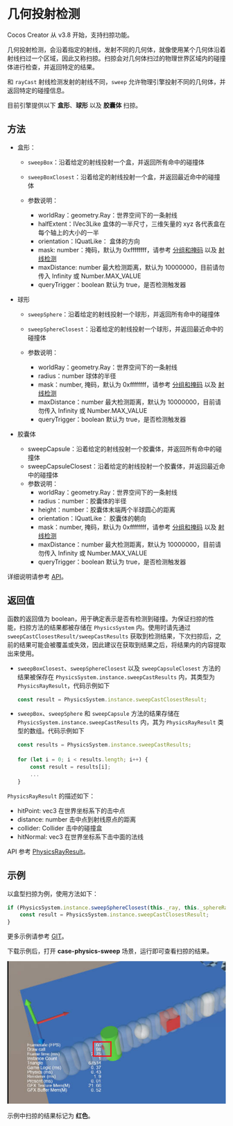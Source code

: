 # 几何投射检测

Cocos Creator 从 v3.8 开始，支持扫掠功能。

几何投射检测，会沿着指定的射线，发射不同的几何体，就像使用某个几何体沿着射线扫过一个区域，因此又称扫掠。扫掠会对几何体扫过的物理世界区域内的碰撞体进行检查，并返回特定的结果。

和 `rayCast` 射线检测发射的射线不同，`sweep` 允许物理引擎投射不同的几何体，并返回特定的碰撞信息。

目前引擎提供以下 **盒形**、**球形** 以及 **胶囊体** 扫掠。

## 方法

- 盒形：
    - `sweepBox`：沿着给定的射线投射一个盒，并返回所有命中的碰撞体
    - `sweepBoxClosest`：沿着给定的射线投射一个盒，并返回最近命中的碰撞体

    - 参数说明：

        - worldRay：geometry.Ray：世界空间下的一条射线
        - halfExtent：IVec3Like 盒体的一半尺寸，三维矢量的 xyz 各代表盒在每个轴上的大小的一半
        - orientation：IQuatLike： 盒体的方向
        - mask: number：掩码，默认为 0xffffffff，请参考 [分组和掩码](./physics-group-mask.md) 以及 [射线检测](./physics-raycast.md)
        - maxDistance: number 最大检测距离，默认为 10000000，目前请勿传入 Infinity 或 Number.MAX_VALUE
        - queryTrigger：boolean 默认为 true，是否检测触发器

- 球形
    - `sweepSphere`：沿着给定的射线投射一个球形，并返回所有命中的碰撞体
    - `sweepSphereClosest`：沿着给定的射线投射一个球形，并返回最近命中的碰撞体

    - 参数说明：
        - worldRay：geometry.Ray：世界空间下的一条射线
        - radius：number 球体的半径
        - mask：number, 掩码，默认为 0xffffffff，请参考 [分组和掩码](./physics-group-mask.md) 以及 [射线检测](./physics-raycast.md)
        - maxDistance：number 最大检测距离，默认为 10000000，目前请勿传入 Infinity 或 Number.MAX_VALUE
        - queryTrigger：boolean 默认为 true，是否检测触发器

- 胶囊体
    - sweepCapsule：沿着给定的射线投射一个胶囊体，并返回所有命中的碰撞体
    - sweepCapsuleClosest：沿着给定的射线投射一个胶囊体，并返回最近命中的碰撞体
    - 参数说明：
        - worldRay：geometry.Ray：世界空间下的一条射线
        - radius：number：胶囊体的半径
        - height：number：胶囊体末端两个半球圆心的距离
        - orientation：IQuatLike： 胶囊体的朝向
        - mask：number, 掩码，默认为 0xffffffff，请参考 [分组和掩码](./physics-group-mask.md) 以及 [射线检测](./physics-raycast.md)
        - maxDistance：number 最大检测距离，默认为 10000000，目前请勿传入 Infinity 或 Number.MAX_VALUE
        - queryTrigger：boolean 默认为 true，是否检测触发器

详细说明请参考 [API](%__APIDOC__%/zh/class/PhysicsSystem)。

## 返回值

函数的返回值为 boolean，用于确定表示是否有检测到碰撞。为保证扫掠的性能，扫掠方法的结果都被存储在 `PhysicsSystem` 内。使用时请先通过 `sweepCastClosestResult/sweepCastResults` 获取到检测结果，下次扫掠后，之前的结果可能会被覆盖或失效，因此建议在获取到结果之后，将结果内的内容提取出来使用。

- `sweepBoxClosest`、`sweepSphereClosest` 以及 `sweepCapsuleClosest` 方法的结果被保存在 `PhysicsSystem.instance.sweepCastResults` 内，其类型为 `PhysicsRayResult`，代码示例如下

  ```ts
  const result = PhysicsSystem.instance.sweepCastClosestResult;
  ```

- `sweepBox`、`sweepSphere` 和 `sweepCapsule` 方法的结果存储在 `PhysicsSystem.instance.sweepCastResults` 内，其为 `PhysicsRayResult` 类型的数组。代码示例如下

    ```ts
    const results = PhysicsSystem.instance.sweepCastResults;

    for (let i = 0; i < results.length; i++) {
        const result = results[i];
        ...
    }
    ```

`PhysicsRayResult` 的描述如下：

- hitPoint: vec3 在世界坐标系下的击中点
- distance: number 击中点到射线原点的距离
- collider: Collider 击中的碰撞盒
- hitNormal: vec3 在世界坐标系下击中面的法线

API 参考 [PhysicsRayResult](%__APIDOC__%/zh/class/physics.PhysicsRayResult)。

## 示例

以盒型扫掠为例，使用方法如下：

```ts
if (PhysicsSystem.instance.sweepSphereClosest(this._ray, this._sphereRadius * this._scale, this._mask, this._maxDistance, this._queryTrigger)) {
    const result = PhysicsSystem.instance.sweepCastClosestResult;
}
```

更多示例请参考 [GIT](https://github.com/cocos/cocos-example-projects/tree/master/physics-3d)。

下载示例后，打开 **case-physics-sweep** 场景，运行即可查看扫掠的结果。

![sweep.jpg](./img/sweep.jpg)

示例中扫掠的结果标记为 **红色**。
